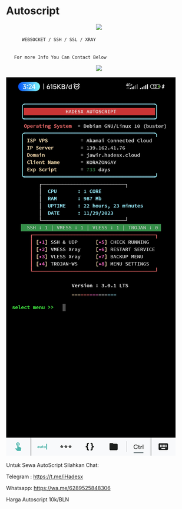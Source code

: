 # Autoscript


<p align="center">
  <img src="https://user-images.githubusercontent.com/76937659/153705486-44e6c1b2-74fa-4d44-be1c-36c8fdb83331.gif"/>
</p>


          WEBSOCKET / SSH / SSL / XRAY


       For more Info You Can Contact Below
       
<p align="center">
  <img src="https://user-images.githubusercontent.com/76937659/153705486-44e6c1b2-74fa-4d44-be1c-36c8fdb83331.gif"/>
</p> 
<img src="https://raw.githubusercontent.com/Hadesxv2/Autoscript/main/Screenshot_2023-11-29-03-24-46-585_com.server.auditor.ssh.client.jpg"/>

Untuk Sewa AutoScript Silahkan Chat:


Telegram : https://t.me/iHadesx

Whatsapp: https://wa.me/6289525848306

Harga Autoscript 10k/BLN

